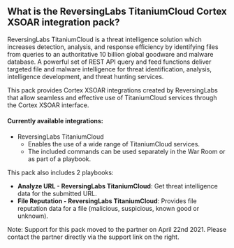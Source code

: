 ## What is the ReversingLabs TitaniumCloud Cortex XSOAR integration pack?

ReversingLabs TitaniumCloud is a threat intelligence solution which increases detection, analysis, and response efficiency by identifying files from queries to an authoritative 10 billion global goodware and malware database. A powerful set of REST API query and feed functions deliver targeted file and malware intelligence for threat identification, analysis, intelligence development, and threat hunting services.

This pack provides Cortex XSOAR integrations created by ReversingLabs that allow seamless and effective use of TitaniumCloud services through the Cortex XSOAR interface.

#### Currently available integrations:

- ReversingLabs TitaniumCloud
  - Enables the use of a wide range of TitaniumCloud services.
  - The included commands can be used separately in the War Room or as part of a playbook.

This pack also includes 2 playbooks:

- **Analyze URL - ReversingLabs TitaniumCloud**: Get threat intelligence data for the submitted URL.
- **File Reputation - ReversingLabs TitaniumCloud**: Provides file reputation data for a file (malicious, suspicious, known good or unknown).

Note: Support for this pack moved to the partner on April 22nd 2021. Please contact the partner directly via the support link on the right.
